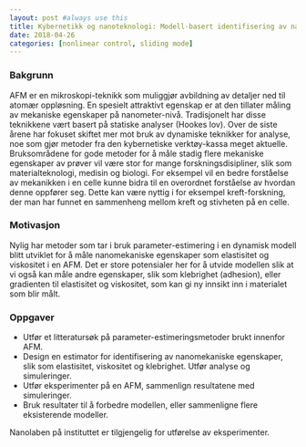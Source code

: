 ```yaml
---
layout: post #always use this
title: Kybernetikk og nanoteknologi: Modell-basert identifisering av nanomekaniske egenskaper ved bruk av atomkraftmikroskopi (AFM)   #This becomes the title of the page
date: 2018-04-26
categories: [nonlinear control, sliding mode]
---
```


### Bakgrunn ###
AFM er en mikroskopi-teknikk som muliggjør avbildning av detaljer ned til atomær oppløsning. En spesielt attraktivt egenskap er at den tillater måling av mekaniske egenskaper på nanometer-nivå. Tradisjonelt har disse teknikkene vært basert på statiske analyser (Hookes lov). Over de siste årene har fokuset skiftet mer mot bruk av dynamiske teknikker for analyse, noe som gjør metoder fra den kybernetiske verktøy-kassa meget aktuelle. Bruksområdene for gode metoder for å måle stadig flere mekaniske egenskaper av prøver vil være stor for mange forskningsdisipliner, slik som materialteknologi, medisin og biologi. For eksempel vil en bedre forståelse av mekanikken i en celle kunne bidra til en overordnet forståelse av hvordan denne oppfører seg. Dette kan være nyttig i for eksempel kreft-forskning, der man har funnet en sammenheng mellom kreft og stivheten på en celle.

### Motivasjon ###
Nylig har metoder som tar i bruk parameter-estimering i en dynamisk modell blitt utviklet for å måle nanomekaniske egenskaper som elastisitet og viskositet i en AFM. Det er store potensialer her for å utvide modellen slik at vi også kan måle andre egenskaper, slik som klebrighet (adhesion), eller gradienten til elastisitet og viskositet, som kan gi ny innsikt inn i materialet som blir målt.

### Oppgaver ###
* Utfør et litteratursøk på parameter-estimeringsmetoder brukt innenfor AFM.
* Design en estimator for identifisering av nanomekaniske egenskaper, slik som elastisitet, viskositet og klebrighet. Utfør analyse og simuleringer.
* Utfør eksperimenter på en AFM, sammenlign resultatene med simuleringer.
* Bruk resultater til å forbedre modellen, eller sammenligne flere eksisterende modeller.

Nanolaben på instituttet er tilgjengelig for utførelse av eksperimenter.
